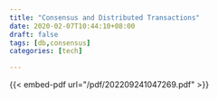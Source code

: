 ```yaml
---
title: "Consensus and Distributed Transactions"
date: 2020-02-07T10:44:10+08:00
draft: false
tags: [db,consensus]
categories: [tech]

---
```

{{< embed-pdf url="/pdf/202209241047269.pdf" >}}
